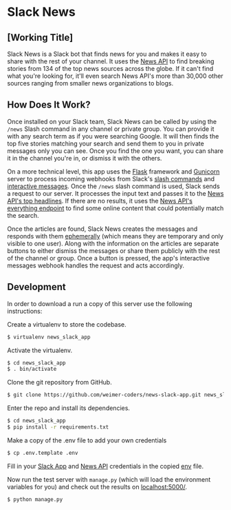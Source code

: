 # Slack News
## [Working Title]

Slack News is a Slack bot that finds news for you and makes it easy to share with the rest of your channel. It uses the [News API](https://newsapi.org/) to find breaking stories from 134 of the top news sources across the globe. If it can't find what you're looking for, it'll even search News API's more than 30,000 other sources ranging from smaller news organizations to blogs.

## How Does It Work?

Once installed on your Slack team, Slack News can be called by using the `/news` Slash command in any channel or private group. You can provide it with any search term as if you were searching Google. It will then finds the top five stories matching your search and send them to you in private messages only you can see. Once you find the one you want, you can share it in the channel you're in, or dismiss it with the others.

On a more technical level, this app uses the [Flask](http://flask.pocoo.org/) framework and [Gunicorn](http://gunicorn.org/) server to process incoming webhooks from Slack's [slash commands](https://api.slack.com/slash-commands) and [interactive messages](https://api.slack.com/interactive-messages). Once the `/news` slash command is used, Slack sends a request to our server. It processes the input text and passes it to the [News API's top headlines](https://newsapi.org/docs/endpoints/top-headlines). If there are no results, it uses the [News API's everything endpoint](https://newsapi.org/docs/endpoints/everything) to find some online content that could potentially match the search.

Once the articles are found, Slack News creates the messages and responds with them [ephemerally](https://api.slack.com/methods/chat.postEphemeral) (which means they are temporary and only visible to one user). Along with the information on the articles are separate buttons to either dismiss the messages or share them publicly with the rest of the channel or group. Once a button is pressed, the app's interactive messages webhook handles the request and acts accordingly.

## Development

In order to download a run a copy of this server use the following instructions:

Create a virtualenv to store the codebase.
```bash
$ virtualenv news_slack_app
```

Activate the virtualenv.
```bash
$ cd news_slack_app
$ . bin/activate
```

Clone the git repository from GitHub.
```bash
$ git clone https://github.com/weimer-coders/news-slack-app.git news_slack_app
```

Enter the repo and install its dependencies.
```bash
$ cd news_slack_app
$ pip install -r requirements.txt
```

Make a copy of the .env file to add your own credentials
```bash
$ cp .env.template .env
```

Fill in your [Slack App](https://api.slack.com/apps) and [News API](https://newsapi.org/) credentials in the copied [env](.env.template#L2-L5) file.

Now run the test server with `manage.py` (which will load the environment variables for you) and check out the results on [localhost:5000/](localhost:5000).
```bash
$ python manage.py
```
